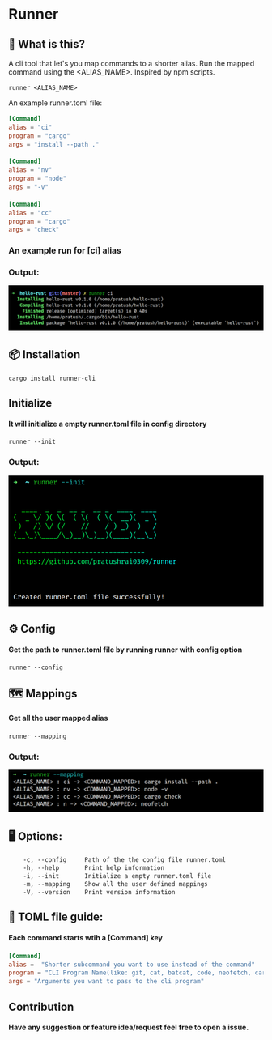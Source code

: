 # Runner

## 🤔 What is this?
A cli tool that let's you map commands to a shorter alias. Run the mapped command using the <ALIAS_NAME>.
 Inspired by npm scripts.

```
runner <ALIAS_NAME>
```
An example runner.toml file:
```toml
[Command]
alias = "ci"
program = "cargo"
args = "install --path ."

[Command]
alias = "nv"
program = "node"
args = "-v"

[Command]
alias = "cc"
program = "cargo"
args = "check"

```
### An example run for [ci] alias
### Output: 
![ci](images/ci.png)

## 📦 Installation
```
cargo install runner-cli
```

## Initialize

#### It will initialize a empty runner.toml file in config directory

```
runner --init
```
### Output:
![init](images/init.png)


## ⚙️ Config

#### Get the path to runner.toml file by running runner with config option
```
runner --config
```

## 🗺️ Mappings

#### Get all the user mapped alias

```
runner --mapping
```
### Output: 

![mapping](images/mapping.png)

## 🖥️ Options:

```
    -c, --config     Path of the the config file runner.toml
    -h, --help       Print help information
    -i, --init       Initialize a empty runner.toml file
    -m, --mapping    Show all the user defined mappings
    -V, --version    Print version information
```

## 📄 TOML file guide:

#### Each command starts wtih a [Command] key


```toml
[Command]
alias =  "Shorter subcommand you want to use instead of the command"
program = "CLI Program Name(like: git, cat, batcat, code, neofetch, cargo, python, node, npm etc.)"
args = "Arguments you want to pass to the cli program"
```

## Contribution
#### Have any suggestion or feature idea/request feel free to open a issue.
